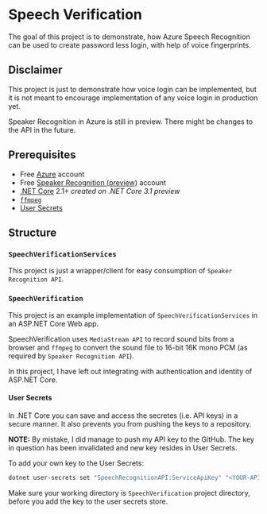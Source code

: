 # Speech Verification

The goal of this project is to demonstrate, how Azure Speech Recognition can be used to create password less login, with help of voice fingerprints.

## Disclaimer

This project is just to demonstrate how voice login can be implemented, but it is not meant to encourage implementation of any voice login in production yet.

Speaker Recognition in Azure is still in preview. There might be changes to the API in the future.

## Prerequisites

- Free [Azure](https://azure.microsoft.com/) account
- Free [Speaker Recognition (preview)](https://azure.microsoft.com/en-us/services/cognitive-services/speaker-recognition/) account
- [.NET Core](https://dotnet.microsoft.com/) 2.1+ _created on .NET Core 3.1 preview_
- [`ffmpeg`](https://www.ffmpeg.org/)
- [User Secrets](https://docs.microsoft.com/en-us/aspnet/core/security/app-secrets)

## Structure

### `SpeechVerificationServices`

This project is just a wrapper/client for easy consumption of `Speaker Recognition API`.

### `SpeechVerification`

This project is an example implementation of `SpeechVerificationServices` in an ASP.NET Core Web app.

SpeechVerification uses `MediaStream API` to record sound bits from a browser and `ffmpeg` to convert the sound file to 16-bit 16K mono PCM (as required by `Speaker Recognition API`).

In this project, I have left out integrating with authentication and identity of ASP.NET Core.

#### User Secrets

In .NET Core you can save and access the secretes (i.e. API keys) in a secure manner. It also prevents you from pushing the keys to a repository.

**NOTE:** By mistake, I did manage to push my API key to the GitHub. The key in question has been invalidated and new key resides in User Secrets.

To add your own key to the User Secrets:

```bash
dotnet user-secrets set "SpeechRecognitionAPI:ServiceApiKey" "<YOUR-API-KEY>" 
```
Make sure your working directory is `SpeechVerification` project directory, before you add the key to the user secrets store.
